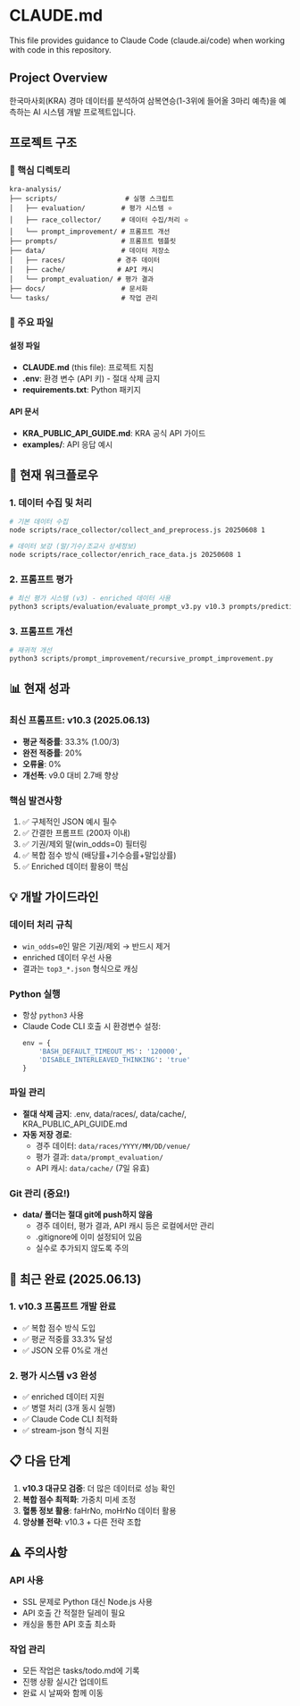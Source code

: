 # CLAUDE.md

This file provides guidance to Claude Code (claude.ai/code) when working with code in this repository.

## Project Overview

한국마사회(KRA) 경마 데이터를 분석하여 삼복연승(1-3위에 들어올 3마리 예측)을 예측하는 AI 시스템 개발 프로젝트입니다.

## 프로젝트 구조

### 📁 핵심 디렉토리

```
kra-analysis/
├── scripts/                 # 실행 스크립트
│   ├── evaluation/         # 평가 시스템 ⭐
│   ├── race_collector/     # 데이터 수집/처리 ⭐
│   └── prompt_improvement/ # 프롬프트 개선
├── prompts/                # 프롬프트 템플릿
├── data/                   # 데이터 저장소
│   ├── races/             # 경주 데이터
│   ├── cache/             # API 캐시
│   └── prompt_evaluation/ # 평가 결과
├── docs/                   # 문서화
└── tasks/                  # 작업 관리
```

### 🔧 주요 파일

#### 설정 파일
- **CLAUDE.md** (this file): 프로젝트 지침
- **.env**: 환경 변수 (API 키) - 절대 삭제 금지
- **requirements.txt**: Python 패키지

#### API 문서
- **KRA_PUBLIC_API_GUIDE.md**: KRA 공식 API 가이드
- **examples/**: API 응답 예시

## 🚀 현재 워크플로우

### 1. 데이터 수집 및 처리
```bash
# 기본 데이터 수집
node scripts/race_collector/collect_and_preprocess.js 20250608 1

# 데이터 보강 (말/기수/조교사 상세정보)
node scripts/race_collector/enrich_race_data.js 20250608 1
```

### 2. 프롬프트 평가
```bash
# 최신 평가 시스템 (v3) - enriched 데이터 사용
python3 scripts/evaluation/evaluate_prompt_v3.py v10.3 prompts/prediction-template-v10.3.md 30 3
```

### 3. 프롬프트 개선
```bash
# 재귀적 개선
python3 scripts/prompt_improvement/recursive_prompt_improvement.py
```

## 📊 현재 성과

### 최신 프롬프트: v10.3 (2025.06.13)
- **평균 적중률**: 33.3% (1.00/3)
- **완전 적중률**: 20%
- **오류율**: 0%
- **개선폭**: v9.0 대비 2.7배 향상

### 핵심 발견사항
1. ✅ 구체적인 JSON 예시 필수
2. ✅ 간결한 프롬프트 (200자 이내)
3. ✅ 기권/제외 말(win_odds=0) 필터링
4. ✅ 복합 점수 방식 (배당률+기수승률+말입상률)
5. ✅ Enriched 데이터 활용이 핵심

## 💡 개발 가이드라인

### 데이터 처리 규칙
- `win_odds=0`인 말은 기권/제외 → 반드시 제거
- enriched 데이터 우선 사용
- 결과는 `top3_*.json` 형식으로 캐싱

### Python 실행
- 항상 `python3` 사용
- Claude Code CLI 호출 시 환경변수 설정:
  ```python
  env = {
      'BASH_DEFAULT_TIMEOUT_MS': '120000',
      'DISABLE_INTERLEAVED_THINKING': 'true'
  }
  ```

### 파일 관리
- **절대 삭제 금지**: .env, data/races/, data/cache/, KRA_PUBLIC_API_GUIDE.md
- **자동 저장 경로**:
  - 경주 데이터: `data/races/YYYY/MM/DD/venue/`
  - 평가 결과: `data/prompt_evaluation/`
  - API 캐시: `data/cache/` (7일 유효)

### Git 관리 (중요!)
- **data/ 폴더는 절대 git에 push하지 않음**
  - 경주 데이터, 평가 결과, API 캐시 등은 로컬에서만 관리
  - .gitignore에 이미 설정되어 있음
  - 실수로 추가되지 않도록 주의

## 🎯 최근 완료 (2025.06.13)

### 1. v10.3 프롬프트 개발 완료
- ✅ 복합 점수 방식 도입
- ✅ 평균 적중률 33.3% 달성
- ✅ JSON 오류 0%로 개선

### 2. 평가 시스템 v3 완성
- ✅ enriched 데이터 지원
- ✅ 병렬 처리 (3개 동시 실행)
- ✅ Claude Code CLI 최적화
- ✅ stream-json 형식 지원

## 📋 다음 단계

1. **v10.3 대규모 검증**: 더 많은 데이터로 성능 확인
2. **복합 점수 최적화**: 가중치 미세 조정
3. **혈통 정보 활용**: faHrNo, moHrNo 데이터 활용
4. **앙상블 전략**: v10.3 + 다른 전략 조합

## ⚠️ 주의사항

### API 사용
- SSL 문제로 Python 대신 Node.js 사용
- API 호출 간 적절한 딜레이 필요
- 캐싱을 통한 API 호출 최소화

### 작업 관리
- 모든 작업은 tasks/todo.md에 기록
- 진행 상황 실시간 업데이트
- 완료 시 날짜와 함께 이동